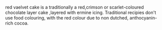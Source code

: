 red vaelvet cake is a traditionally a red,crimson or scarlet-coloured chocolate layer cake ,layered with ermine icing. Traditional recipies don't use food colouring, with the red colour due to non dutched, anthocyanin-rich cocoa.